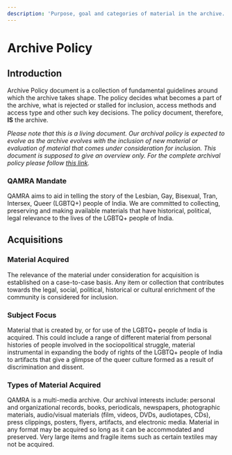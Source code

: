 ```yaml
---
description: 'Purpose, goal and categories of material in the archive.'
---
```


# Archive Policy

## Introduction

Archive Policy document is a collection of fundamental guidelines around which the archive takes shape. The policy decides what becomes a part of the archive, what is rejected or stalled for inclusion, access methods and access type and other such key decisions. The policy document, therefore, **IS** the archive.

_Please note that this is a living document. Our archival policy is expected to evolve as the archive evolves with the inclusion of new material or evaluation of material that comes under consideration for inclusion. This document is supposed to give an overview only. For the complete archival policy please follow_ [_this link_](http://todo.todo)_._

### QAMRA Mandate

QAMRA aims to aid in telling the story of the Lesbian, Gay, Bisexual, Tran, Intersex, Queer \(LGBTQ+\) people of India. We are committed to collecting, preserving and making available materials that have historical, political, legal relevance to the lives of the LGBTQ+ people of India. 

## Acquisitions 

### Material Acquired

The relevance of the material under consideration for acquisition is established on a case-to-case basis. Any item or collection that contributes towards the legal, social, political, historical or cultural enrichment of the community is considered for inclusion. 

### Subject Focus

Material that is created by, or for use of the LGBTQ+ people of India is acquired. This could include a range of different material from personal histories of people involved in the sociopolitical struggle, material instrumental in expanding the body of rights of the LGBTQ+ people of India to artifacts that give a glimpse of the queer culture formed as a result of discrimination and dissent.

### Types of Material Acquired

QAMRA is a multi-media archive. Our archival interests include: personal and organizational records, books, periodicals, newspapers, photographic materials, audio/visual materials \(film, videos, DVDs, audiotapes, CDs\), press clippings, posters, flyers, artifacts, and electronic media. Material in any format may be acquired so long as it can be accommodated and preserved. Very large items and fragile items such as certain textiles may not be acquired.

